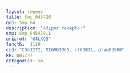 ```yaml
---
layout: smgene
title: Smp_045420
grp: Smp_04
description: "adipor receptor"
smp: Smp_045420.1
uniprot: "G4LXQ3"
length:  1119
cdd: "COG1272, TIGR01065, cl03831, pfam03006"
kk: K07297
categories: sm
---
```

